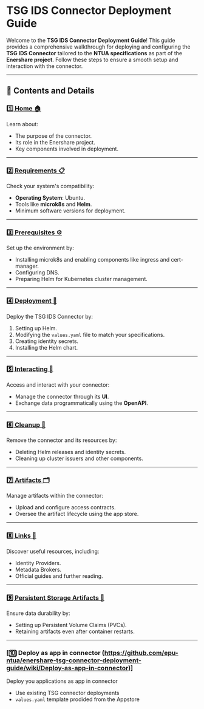 # **TSG IDS Connector Deployment Guide**  
Welcome to the **TSG IDS Connector Deployment Guide**! This guide provides a comprehensive walkthrough for deploying and configuring the **TSG IDS Connector** tailored to the **NTUA specifications** as part of the **Enershare project**. Follow these steps to ensure a smooth setup and interaction with the connector.

---

## 📖 **Contents and Details**

### [1️⃣ Home 🏠](https://github.com/epu-ntua/enershare-tsg-connector-deployment-guide/wiki/1.-Home)  
Learn about:  
- The purpose of the connector.  
- Its role in the Enershare project.  
- Key components involved in deployment.  

---

### [2️⃣ Requirements 📋](https://github.com/epu-ntua/enershare-tsg-connector-deployment-guide/wiki/2.-Requirements)  
Check your system's compatibility:  
- **Operating System**: Ubuntu.  
- Tools like **microk8s** and **Helm**.  
- Minimum software versions for deployment.  

---

### [3️⃣ Prerequisites ⚙️](https://github.com/epu-ntua/enershare-tsg-connector-deployment-guide/wiki/3.-Prerequisites)  
Set up the environment by:  
- Installing microk8s and enabling components like ingress and cert-manager.  
- Configuring DNS.  
- Preparing Helm for Kubernetes cluster management.  

---

### [4️⃣ Deployment 🚀](https://github.com/epu-ntua/enershare-tsg-connector-deployment-guide/wiki/4.-Deployment)  
Deploy the TSG IDS Connector by:  
1. Setting up Helm.  
2. Modifying the `values.yaml` file to match your specifications.  
3. Creating identity secrets.  
4. Installing the Helm chart.  

---

### [5️⃣ Interacting 💬](https://github.com/epu-ntua/enershare-tsg-connector-deployment-guide/wiki/5.-Interacting)  
Access and interact with your connector:  
- Manage the connector through its **UI**.  
- Exchange data programmatically using the **OpenAPI**.  

---

### [6️⃣ Cleanup 🧹](https://github.com/epu-ntua/enershare-tsg-connector-deployment-guide/wiki/6.-Cleanup)  
Remove the connector and its resources by:  
- Deleting Helm releases and identity secrets.  
- Cleaning up cluster issuers and other components.  

---

### [7️⃣ Artifacts 🗂️](https://github.com/epu-ntua/enershare-tsg-connector-deployment-guide/wiki/Artifacts)  
Manage artifacts within the connector:  
- Upload and configure access contracts.  
- Oversee the artifact lifecycle using the app store.  

---

### [8️⃣ Links 🔗](https://github.com/epu-ntua/enershare-tsg-connector-deployment-guide/wiki/Links)  
Discover useful resources, including:  
- Identity Providers.  
- Metadata Brokers.  
- Official guides and further reading.  

---

### [9️⃣ Persistent Storage Artifacts 💾](https://github.com/epu-ntua/enershare-tsg-connector-deployment-guide/wiki/Persistent%20Storage%20Artifacts)  
Ensure data durability by:  
- Setting up Persistent Volume Claims (PVCs).  
- Retaining artifacts even after container restarts.  

---

### [🔟 Deploy as app in connector (https://github.com/epu-ntua/enershare-tsg-connector-deployment-guide/wiki/Deploy-as-app-in-connector)]
Deploy you applications as app in connector
- Use existing TSG connector deployments
- `values.yaml` template prodided from the Appstore 
